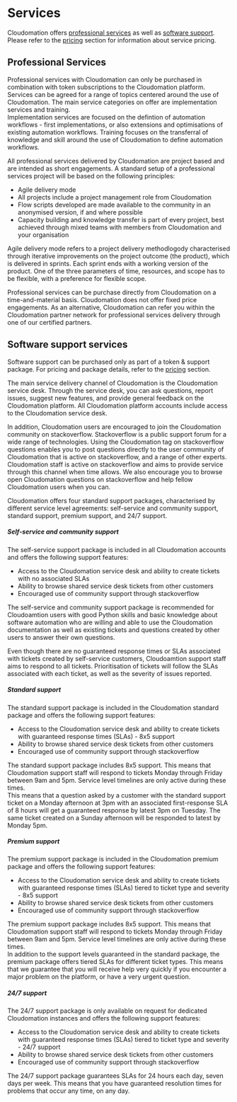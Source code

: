 # Services

Cloudomation offers [professional services](#professionalservices) as well as [software support](#softwaresupportservices). Please refer to the [pricing](Pricing) section for information about service pricing.

## Professional Services
Professional services with Cloudomation can only be purchased in combination with token subscriptions to the Cloudomation platform. Services can be agreed for a range of topics centered around the use of Cloudomation. The main service categories on offer are implementation services and training.  
Implementation services are focused on the defintion of automation workflows - first implementations, or also extensions and optimisations of existing automation workflows. Training focuses on the transferral of knowledge and skill around the use of Cloudomation to define automation workflows.

All professional services delivered by Cloudomation are project based and are intended as short engagements. A standard setup of a professional services project will be based on the following principles:
* Agile delivery mode
* All projects include a project management role from Cloudomation
* Flow scripts developed are made available to the community in an anonymised version, if and where possible
* Capacity building and knowledge transfer is part of every project, best achieved through mixed teams with members from Cloudomation and your organisation

Agile delivery mode refers to a project delivery methodlogody characterised through iterative improvements on the project outcome (the product), which is delivered in sprints. Each sprint ends with a working version of the product. One of the three parameters of time, resources, and scope has to be flexible, with a preference for flexible scope.

Professional services can be purchase directly from Cloudomation on a time-and-material basis. Cloudomation does not offer fixed price engagements. As an alternative, Cloudomation can refer you within the Cloudomation partner network for professional services delivery through one of our certified partners.

## Software support services
Software support can be purchased only as part of a token & support package. For pricing and package details, refer to the [pricing](Pricing) section.

The main service delivery channel of Cloudomation is the Cloudomation service desk. Through the service desk, you can ask questions, report issues, suggest new features, and provide general feedback on the Cloudomation platform. All Cloudomation platform accounts include access to the Cloudomation service desk.

In addition, Cloudomation users are encouraged to join the Cloudomation community on stackoverflow. Stackoverflow is a public support forum for a wide range of technologies. Using the Cloudomation tag on stackoverflow questions enables you to post questions directly to the user community of Cloudomation that is active on stackoverflow, and a range of other experts. Cloudomation staff is active on stackoverflow and aims to provide service through this channel when time allows. We also encourage you to browse open Cloudomation questions on stackoverflow and help fellow Cloudomation users when you can.

Cloudomation offers four standard support packages, characterised by different service level agreements: self-service and community support, standard support, premium support, and 24/7 support.

##### Self-service and community support
The self-service support package is included in all Cloudomation accounts and offers the following support features:
- Access to the Cloudomation service desk and ability to create tickets with no associated SLAs
- Ability to browse shared service desk tickets from other customers
- Encouraged use of community support through stackoverflow

The self-service and community support package is recommended for Cloudoamtion users with good Python skills and basic knowledge about software automation who are willing and able to use the Cloudomation documentation as well as existing tickets and questions created by other users to answer their own questions.  

Even though there are no guaranteed response times or SLAs associated with tickets created by self-service customers, Cloudoamtion support staff aims to respond to all tickets. Prioritisation of tickets will follow the SLAs associated with each ticket, as well as the severity of issues reported.

##### Standard support
The standard support package is included in the Cloudomation standard package and offers the following support features:
- Access to the Cloudomation service desk and ability to create tickets with guaranteed response times (SLAs) - 8x5 support
- Ability to browse shared service desk tickets from other customers
- Encouraged use of community support through stackoverflow

The standard support package includes 8x5 support. This means that Cloudomation support staff will respond to tickets Monday through Friday between 9am and 5pm. Service level timelines are only active during these times.  
This means that a question asked by a customer with the standard support ticket on a Monday afternoon at 3pm with an associated first-response SLA of 8 hours will get a guaranteed response by latest 3pm on Tuesday. The same ticket created on a Sunday afternoon will be responded to latest by Monday 5pm.

##### Premium support
The premium support package is included in the Cloudomation premium package and offers the following support features:
- Access to the Cloudomation service desk and ability to create tickets with guaranteed response times (SLAs) tiered to ticket type and severity - 8x5 support
- Ability to browse shared service desk tickets from other customers
- Encouraged use of community support through stackoverflow

The premium support package includes 8x5 support. This means that Cloudomation support staff will respond to tickets Monday through Friday between 9am and 5pm. Service level timelines are only active during these times.  
In addition to the support levels guaranteed in the standard package, the premium package offers tiered SLAs for different ticket types. This means that we guarantee that you will receive help very quickly if you encounter a major problem on the platform, or have a very urgent question.

##### 24/7 support
The 24/7 support package is only available on request for dedicated Cloudomation instances and offers the following support features:
- Access to the Cloudomation service desk and ability to create tickets with guaranteed response times (SLAs) tiered to ticket type and severity - 24/7 support
- Ability to browse shared service desk tickets from other customers
- Encouraged use of community support through stackoverflow

The 24/7 support package guarantees SLAs for 24 hours each day, seven days per week. This means that you have guaranteed resolution times for problems that occur any time, on any day.
